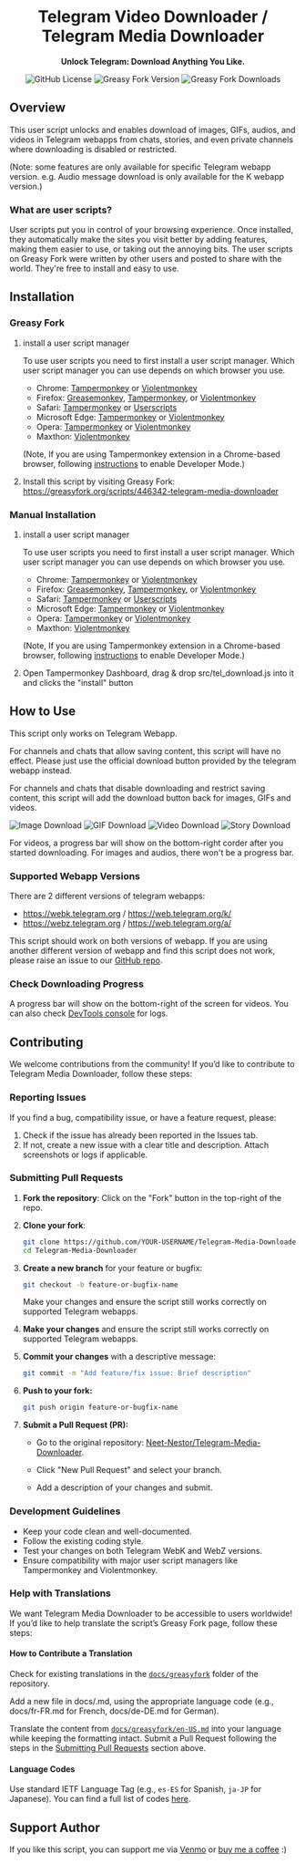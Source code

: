 <div align="center">

# Telegram Video Downloader / Telegram Media Downloader

**Unlock Telegram: Download Anything You Like.**

![GitHub License](https://img.shields.io/github/license/Neet-Nestor/Telegram-Media-Downloader)
![Greasy Fork Version](https://img.shields.io/greasyfork/v/446342-telegram-media-downloader)
![Greasy Fork Downloads](https://img.shields.io/greasyfork/dt/446342-telegram-media-downloader)

</div>

## Overview
This user script unlocks and enables download of images, GIFs, audios, and videos in Telegram webapps from chats, stories, and even private channels where downloading is disabled or restricted.

(Note: some features are only available for specific Telegram webapp version. e.g. Audio message download is only available for the K webapp version.)

### What are user scripts?
User scripts put you in control of your  browsing experience. Once installed, they automatically make the sites you visit better by adding features, making them easier to use, or taking out the annoying bits. The user scripts on Greasy Fork were written by other users and posted to share with the world. They're free to install and easy to use.

## Installation
### Greasy Fork
1. install a user script manager

    To use user scripts you need to first install a user script manager. Which user script manager you can use depends on which browser you use.

    - Chrome: [Tampermonkey](https://chrome.google.com/webstore/detail/tampermonkey/dhdgffkkebhmkfjojejmpbldmpobfkfo) or [Violentmonkey](https://chrome.google.com/webstore/detail/violent-monkey/jinjaccalgkegednnccohejagnlnfdag)
    - Firefox: [Greasemonkey](https://addons.mozilla.org/firefox/addon/greasemonkey/), [Tampermonkey](https://addons.mozilla.org/firefox/addon/tampermonkey/), or [Violentmonkey](https://addons.mozilla.org/firefox/addon/violentmonkey/)
    - Safari: [Tampermonkey](https://chrome.google.com/webstore/detail/tampermonkey/dhdgffkkebhmkfjojejmpbldmpobfkfo) or [Userscripts](https://apps.apple.com/app/userscripts/id1463298887)
    - Microsoft Edge: [Tampermonkey](https://chrome.google.com/webstore/detail/tampermonkey/dhdgffkkebhmkfjojejmpbldmpobfkfo) or [Violentmonkey](https://chrome.google.com/webstore/detail/violent-monkey/jinjaccalgkegednnccohejagnlnfdag)
    - Opera: [Tampermonkey](https://chrome.google.com/webstore/detail/tampermonkey/dhdgffkkebhmkfjojejmpbldmpobfkfo) or [Violentmonkey](https://chrome.google.com/webstore/detail/violent-monkey/jinjaccalgkegednnccohejagnlnfdag)
    - Maxthon: [Violentmonkey](https://chrome.google.com/webstore/detail/violent-monkey/jinjaccalgkegednnccohejagnlnfdag)

    (Note, If you are using Tampermonkey extension in a Chrome-based browser, following [instructions](https://www.tampermonkey.net/faq.php#Q209) to enable Developer Mode.)

2. Install this script by visiting Greasy Fork:
    https://greasyfork.org/scripts/446342-telegram-media-downloader

### Manual Installation
1. install a user script manager

    To use user scripts you need to first install a user script manager. Which user script manager you can use depends on which browser you use.

    - Chrome: [Tampermonkey](https://chrome.google.com/webstore/detail/tampermonkey/dhdgffkkebhmkfjojejmpbldmpobfkfo) or [Violentmonkey](https://chrome.google.com/webstore/detail/violent-monkey/jinjaccalgkegednnccohejagnlnfdag)
    - Firefox: [Greasemonkey](https://addons.mozilla.org/firefox/addon/greasemonkey/), [Tampermonkey](https://chrome.google.com/webstore/detail/tampermonkey/dhdgffkkebhmkfjojejmpbldmpobfkfo), or [Violentmonkey](https://chrome.google.com/webstore/detail/violent-monkey/jinjaccalgkegednnccohejagnlnfdag)
    - Safari: [Tampermonkey](https://chrome.google.com/webstore/detail/tampermonkey/dhdgffkkebhmkfjojejmpbldmpobfkfo) or [Userscripts](https://apps.apple.com/app/userscripts/id1463298887)
    - Microsoft Edge: [Tampermonkey](https://chrome.google.com/webstore/detail/tampermonkey/dhdgffkkebhmkfjojejmpbldmpobfkfo) or [Violentmonkey](https://chrome.google.com/webstore/detail/violent-monkey/jinjaccalgkegednnccohejagnlnfdag)
    - Opera: [Tampermonkey](https://chrome.google.com/webstore/detail/tampermonkey/dhdgffkkebhmkfjojejmpbldmpobfkfo) or [Violentmonkey](https://chrome.google.com/webstore/detail/violent-monkey/jinjaccalgkegednnccohejagnlnfdag)
    - Maxthon: [Violentmonkey](https://chrome.google.com/webstore/detail/violent-monkey/jinjaccalgkegednnccohejagnlnfdag)

    (Note, If you are using Tampermonkey extension in a Chrome-based browser, following [instructions](https://www.tampermonkey.net/faq.php#Q209) to enable Developer Mode.)
    
2. Open Tampermonkey Dashboard, drag & drop src/tel_download.js into it and clicks the "install" button

## How to Use
This script only works on Telegram Webapp.

For channels and chats that allow saving content, this script will have no effect. Please just use the official download button provided by the telegram webapp instead.

For channels and chats that disable downloading and restrict saving content, this script will add the download button back for images, GIFs and videos.

![Image Download](https://media2.giphy.com/media/v1.Y2lkPTc5MGI3NjExY2VjNmU2ZDM0YTFlOWY4YTMzZDZmNjVlMDE2ODQ4OGY4N2E3MDFkNSZlcD12MV9pbnRlcm5hbF9naWZzX2dpZklkJmN0PWc/lqCVcw0pCd2VA3zqoE/giphy.gif)
![GIF Download](https://media0.giphy.com/media/v1.Y2lkPTc5MGI3NjExMzYwMzM3ZTMzYmI1MzA4M2EyYmY0NTFlOTg4OWFhNjhjNDk5YTkzYiZlcD12MV9pbnRlcm5hbF9naWZzX2dpZklkJmN0PWc/wnYzW4vwpPdeuo62nQ/giphy.gif)
![Video Download](https://media1.giphy.com/media/v1.Y2lkPTc5MGI3NjExMXcxYnJxaXMxcW05YW5rZ2YzZzE0bTU4aTBwYXI1N3pmdnVzbDFrdSZlcD12MV9pbnRlcm5hbF9naWZfYnlfaWQmY3Q9Zw/EEPbblwmSpteAmwLls/giphy.gif)
![Story Download](https://media0.giphy.com/media/v1.Y2lkPTc5MGI3NjExZ3Z5Y2VzM2QzbW1xc3ZwNTQ2N3Q0a3lnanpxdW55c2Qzajl5NXZsaCZlcD12MV9pbnRlcm5hbF9naWZfYnlfaWQmY3Q9Zw/xJFjBGi8isHPR5cuHl/giphy.gif)

For videos, a progress bar will show on the bottom-right corder after you started downloading. For images and audios, there won't be a progress bar.

### Supported Webapp Versions
There are 2 different versions of telegram webapps:
- https://webk.telegram.org / https://web.telegram.org/k/
- https://webz.telegram.org / https://web.telegram.org/a/

This script should work on both versions of webapp. If you are using another different version of webapp and find this script does not work, please raise an issue to our [GitHub repo](https://github.com/Neet-Nestor/Telegram-Media-Downloader/issues). 

### Check Downloading Progress
A progress bar will show on the bottom-right of the screen for videos. You can also check [DevTools console](https://developer.chrome.com/docs/devtools/open/) for logs.

## Contributing

We welcome contributions from the community! If you’d like to contribute to Telegram Media Downloader, follow these steps:

### Reporting Issues
If you find a bug, compatibility issue, or have a feature request, please:

1. Check if the issue has already been reported in the Issues tab.
2. If not, create a new issue with a clear title and description. Attach screenshots or logs if applicable.

### Submitting Pull Requests

1. **Fork the repository**: Click on the "Fork" button in the top-right of the repo.

2. **Clone your fork**:

    ```bash
    git clone https://github.com/YOUR-USERNAME/Telegram-Media-Downloader.git
    cd Telegram-Media-Downloader
    ```

3. **Create a new branch** for your feature or bugfix:

    ```bash
    git checkout -b feature-or-bugfix-name
    ```

    Make your changes and ensure the script still works correctly on supported Telegram webapps.

4. **Make your changes** and ensure the script still works correctly on supported Telegram webapps.

5. **Commit your changes** with a descriptive message:

    ```bash
    git commit -m "Add feature/fix issue: Brief description"
    ```

6. **Push to your fork:**

    ```bash
    git push origin feature-or-bugfix-name
    ```

7. **Submit a Pull Request (PR):**

    - Go to the original repository: [Neet-Nestor/Telegram-Media-Downloader](https://github.com/Neet-Nestor/Telegram-Media-Downloader).

    - Click "New Pull Request" and select your branch.

    - Add a description of your changes and submit.

### Development Guidelines
- Keep your code clean and well-documented.
- Follow the existing coding style.
- Test your changes on both Telegram WebK and WebZ versions.
- Ensure compatibility with major user script managers like Tampermonkey and Violentmonkey.

### Help with Translations
We want Telegram Media Downloader to be accessible to users worldwide! If you’d like to help translate the script’s Greasy Fork page, follow these steps:

#### How to Contribute a Translation

Check for existing translations in the [`docs/greasyfork`](/docs/greasyfork/) folder of the repository.

Add a new file in docs/<language-code>.md, using the appropriate language code (e.g., docs/fr-FR.md for French, docs/de-DE.md for German).

Translate the content from [`docs/greasyfork/en-US.md`](/docs/greasyfork/en-US.md) into your language while keeping the formatting intact. Submit a Pull Request following the steps in the [Submitting Pull Requests](#submitting-pull-requests) section above.

#### Language Codes
Use standard IETF Language Tag (e.g., `es-ES` for Spanish, `ja-JP` for Japanese). You can find a full list of codes [here](https://docs.dyspatch.io/localization/supported_languages/).

## Support Author
If you like this script, you can support me via [Venmo](https://venmo.com/u/NeetNestor) or [buy me a coffee](https://ko-fi.com/neetnestor) :)
